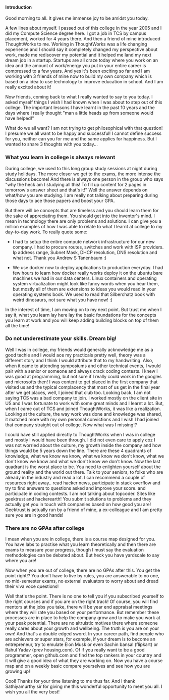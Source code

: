 #### Introduction

Good morning to all. It gives me immense joy to be amidst you today. 

A few lines about myself. I passed out of this college in the year 2005 and I did my Compute Science degree here. I got a job in TCS by campus placement, worked for 4 years there. And then a friend of mine introduced ThoughtWorks to me. Working in ThoughtWorks was a life changing experience and I should say it completely changed my perspective about work, made me rediscover my potential and it helped me land my next dream job in a startup. Startups are all craze today where you work on an idea and the amount of work/energy you put in your entire career is compressed to a few years. And yes it's been exciting so far and I am working with 3 friends of mine now to build my own company which is based on a idea to use technology to improve education in school. And I am really excited about it!

Now friends, coming back to what I really wanted to say to you today. I asked myself things I wish I had known when I was about to step out of this college. The important lessons I have learnt in the past 10 years and the days where i really thought "man a little heads up from someone would have helped!"

What do we all want? I am not trying to get philosophical with that question! I presume we all want to be happy and successful! I cannot define success for you, neither can you for me and the same applies for happiness. But I wanted to share 3 thoughts with you today... 

### What you learn in college is always relevant

During college, we used to this long group study sessions at night during study holidays. The more closer we get to the exams, the more intense the discussions become! And there is always one person in the group who says "why the heck am I studying all this! To fill up content for 2 pages in tomorrow's answer sheet and that's it!" Well the answer depends on what/how you are studying. I am really not talking about preparing during those days to ace those papers and boost your GPA. 

But there will be concepts that are timeless and you should learn them for the sake of appreciating them. You should get into the inventor's mind. I mean in technology there are only problems and solutions. I can give you a million examples of how I was able to relate to what I learnt at college to my day-to-day work. To really quote some:

* I had to setup the entire compute network infrastructure for our new company. I had to procure routes, switches and work with ISP providers. Ip address range, Subnet Mask, DHCP resolution, DNS resolution and what not. Thank you Andrew S Tanenbaum :)

* We use docker now to deploy applications to production everyday. I had few hours to learn how docker really works deploy it on the ubuntu bare machines we had in our data centers. Linux containers and operating system virtualization might look like fancy words when you hear them, but mostly all of them are extensions to ideas you would read in your operating systems book. We used to read that Silberchatz book with weird dinosaurs, not sure what you have now! :)

In the interest of time, I am moving on to my next point. But trust me when I say it, what you learn lay here lay the basic foundations for the concepts you learn at work and you will keep adding building blocks on top of them all the time! 

### Do not underestimate your skills. Dream big!

Well I was in college, my friends would generally acknowledge me as a good techie and I would ace my practicals pretty well, theory was a different story and I think I would attribute that to my handwriting. Also, when it came to attending symposiums and other technical events, I would pair with a senior or someone and always crack coding contests. I knew I was good at programming, but not sure if I really could work in the googles and microsofts then! I was content to get placed in the first company that visited us and the typical complacency that most of us get in the final year after we get places, well, I joined that club too. Looking back, I am not saying TCS was a bad company to join. I worked mostly on the client site in US and I was fortunate to work with some great minds and I learnt a lot. But, when I came out of TCS and joined ThoughtWorks, it was like a realization. Looking at the culture, the way work was done and knowledge was shared, it matched more with my own personal convictions and I wish I had joined that company straight out of college. Now what was I missing!? 

I could have still applied directly to ThoughtWorks when I was in college and mostly I would have been through. I did not even care to apply coz I was not worried about the culture, my growth inside the company and how things would be 5 years down the line. There are these 4 quadrants of knowledge, what we know we know, what we know we don't know, what we don't know we know and what we don't know we don't know. Now the last quadrant is the worst place to be. You need to enlighten yourself about the ground reality and the world out there. Talk to your seniors, to folks who are already in the industry and read a lot. I can recommend a couple of resources right away.. read hacker news, participate in stack overflow and try to find answers to questions asked and improve your score. and participate in coding contests. I am not talking about topcoder. Sites like geektrust and hackerearth! You submit solutions to problems and they actually get you in touch with companies based on how good you are! Geektrust is actually run by a friend of mine, a ex-colleague and I am pretty sure you are in good hands!

### There are no GPAs after college

I mean when you are in college, there is a course map designed for you. You have labs to practise what you learn theoretically and then there are exams to measure your progress, though I must say the evaluation methodologies can be debated about. But heck you have yardscale to say where you are!

Now when you are out of college, there are no GPAs after this. You get the point right!? You don't have to live by rules, you are answerable to no one, no mid-semester exams, no external evaluators to worry about and dread their viva voce questions! 

Well that's the point. There is no one to tell you if you subscribed yourself to the right courses and if you are on the right track! Of course, you will find mentors at the jobs you take, there will be year end appraisal meetings where they will rate you based on your performance. But remember these processes are in place to help the company grow and to make you work at your peak potential. There are no altruistic motives there where someone really cares about your growth and wellbeing. The truth is you are on your own! And that's a double edged sword. In your career path, find people who are achievers or super stars, for example, if your dream is to become an entrepreneur, try to emulate Elon Musk or even Sachin bansal (flipkart) or Rahul Yadav (prev housing.com). Of if you really want to be a good programmer, open github.com and find the top rankers in your country and it will give a good idea of what they are working on. Now you have a course map and on a weekly basic compare yourselves and see how you are growing up!

Cool! Thanks for your time listening to me thus far. And I thank Sathiyamurthy sir for giving me this wonderful opportunity to meet you all. I wish you all the very best!